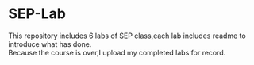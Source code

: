 # SEP-Lab
This repository includes 6 labs of SEP class,each lab includes readme to introduce what has done.<br>
Because the course is over,I upload my completed labs for record.

